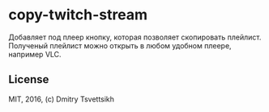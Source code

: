 # copy-twitch-stream

Добавляет под плеер кнопку, которая позволяет скопировать плейлист. Полученый плейлист можно открыть в любом удобном плеере, например VLC.

## License

MIT, 2016, (c) Dmitry Tsvettsikh